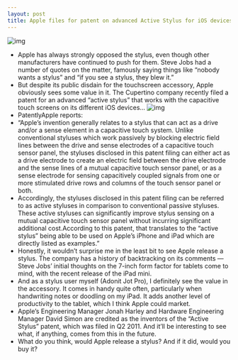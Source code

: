 ```yaml
---
layout: post
title: Apple files for patent on advanced Active Stylus for iOS devices
---
```

![img](http://media.idownloadblog.com/wp-content/uploads/2013/01/steve-jobs-who-wants-a-stylus.jpg)
* Apple has always strongly opposed the stylus, even though other manufacturers have continued to push for them. Steve Jobs had a number of quotes on the matter, famously saying things like “nobody wants a stylus” and “if you see a stylus, they blew it.”
* But despite its public disdain for the touchscreen accessory, Apple obviously sees some value in it. The Cupertino company recently filed a patent for an advanced “active stylus” that works with the capacitive touch screens on its different iOS devices…
![img](http://media.idownloadblog.com/wp-content/uploads/2013/01/active-stylus-patent.jpg)
* PatentlyApple reports:
* “Apple’s invention generally relates to a stylus that can act as a drive and/or a sense element in a capacitive touch system. Unlike conventional styluses which work passively by blocking electric field lines between the drive and sense electrodes of a capacitive touch sensor panel, the styluses disclosed in this patent filing can either act as a drive electrode to create an electric field between the drive electrode and the sense lines of a mutual capacitive touch sensor panel, or as a sense electrode for sensing capacitively coupled signals from one or more stimulated drive rows and columns of the touch sensor panel or both.
* Accordingly, the styluses disclosed in this patent filing can be referred to as active styluses in comparison to conventional passive styluses. These active styluses can significantly improve stylus sensing on a mutual capacitive touch sensor panel without incurring significant additional cost.According to this patent, that translates to the “active stylus” being able to be used on Apple’s iPhone and iPad which are directly listed as examples.”
* Honestly, it wouldn’t surprise me in the least bit to see Apple release a stylus. The company has a history of backtracking on its comments — Steve Jobs’ initial thoughts on the 7-inch form factor for tablets come to mind, with the recent release of the iPad mini.
* And as a stylus user myself (Adonit Jot Pro), I definitely see the value in the accessory. It comes in handy quite often, particularly when handwriting notes or doodling on my iPad. It adds another level of productivity to the tablet, which I think Apple could market.
* Apple’s Engineering Manager Jonah Harley and Hardware Engineering Manager David Simon are credited as the inventors of the “Active Stylus” patent, which was filed in Q2 2011. And it’ll be interesting to see what, if anything, comes from this in the future.
* What do you think, would Apple release a stylus? And if it did, would you buy it?

